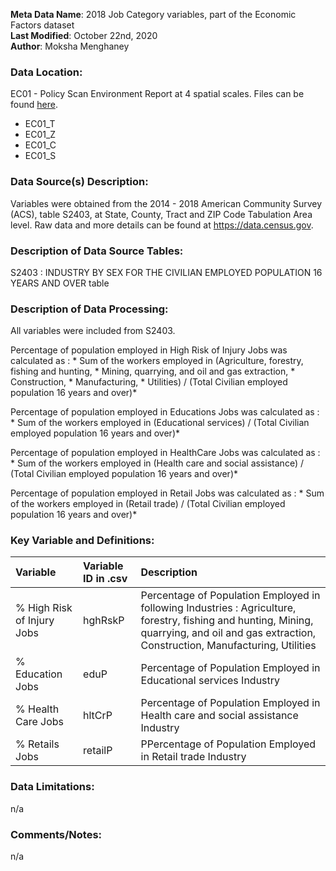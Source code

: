 **Meta Data Name**: 2018 Job Category variables, part of the Economic Factors dataset  
**Last Modified**: October 22nd, 2020  
**Author**: Moksha Menghaney  

### Data Location: 
EC01 - Policy Scan Environment Report at 4 spatial scales. Files can be found [here](https://github.com/GeoDaCenter/opioid-policy-scan/tree/master/Policy_Scan/data_final).
* EC01_T  
* EC01_Z  
* EC01_C  
* EC01_S  

### Data Source(s) Description:  
Variables were obtained from the 2014 - 2018 American Community Survey (ACS), table S2403, at State, County, Tract and ZIP Code Tabulation Area level. Raw data and more details can be found at https://data.census.gov.

### Description of Data Source Tables:
S2403 : INDUSTRY BY SEX FOR THE CIVILIAN EMPLOYED POPULATION 16 YEARS AND OVER table 

### Description of Data Processing: 
All variables were included from S2403.

Percentage of population employed in High Risk of Injury Jobs was calculated as : 
	* Sum of the workers employed in (Agriculture, forestry, fishing and hunting,
	* 						 		  Mining, quarrying, and oil and gas extraction,
	* 						 		  Construction,
	* 						 		  Manufacturing,
	* 						 		  Utilities) / (Total Civilian employed population 16 years and over)*

Percentage of population employed in Educations Jobs was calculated as : 
	* Sum of the workers employed in (Educational services) / (Total Civilian employed population 16 years and over)*
	
Percentage of population employed in HealthCare Jobs was calculated as : 
	* Sum of the workers employed in (Health care and social assistance) / (Total Civilian employed population 16 years and over)*

Percentage of population employed in Retail Jobs was calculated as : 
    * Sum of the workers employed in (Retail trade) / (Total Civilian employed population 16 years and over)* 
        
### Key Variable and Definitions:
| Variable | Variable ID in .csv | Description |
|:---------|:--------------------|:------------|
| % High Risk of Injury Jobs  | hghRskP | Percentage of Population Employed in following Industries : Agriculture, forestry, fishing and hunting, Mining, quarrying, and oil and gas extraction, Construction, Manufacturing, Utilities |
| % Education Jobs  | eduP | Percentage of Population Employed in Educational services Industry |
| % Health Care Jobs | hltCrP | Percentage of Population Employed in Health care and social assistance Industry |
| % Retails Jobs  | retailP | PPercentage of Population Employed in Retail trade Industry|

### Data Limitations:
n/a

### Comments/Notes:
n/a
